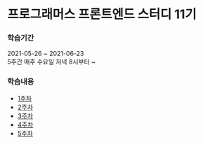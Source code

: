 # 프로그래머스 프론트엔드 스터디 11기

### 학습기간 

2021-05-26 ~ 2021-06-23 <br />
5주간 매주 수요일 저녁 8시부터 ~ 

### 학습내용

- [1주차](./week01/index.md)
- [2주차](./week02/index.md)
- [3주차](./week03/index.md)
- [4주차](./week04/index.md)
- [5주차](./week05/index.md)

